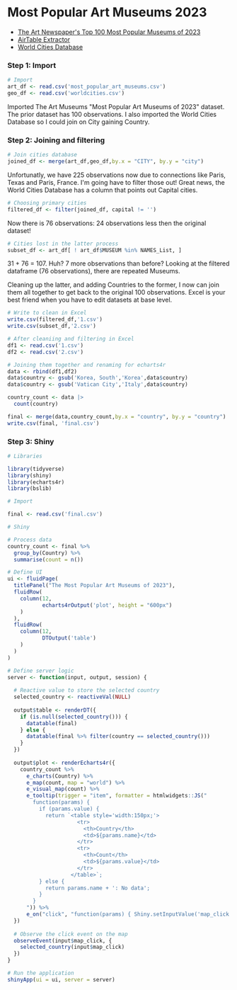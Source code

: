 #  Most Popular Art Museums 2023

* [The Art Newspaper's Top 100 Most Popular Museums of 2023](https://www.theartnewspaper.com/2024/03/26/the-100-most-popular-art-museums-in-the-world-2023)
* [AirTable Extractor](https://chromewebstore.google.com/detail/airtable-extractor-by-tab/jdldgiafancpgcleiodepocjobmmfjif?hl=en)
* [World Cities Database](https://simplemaps.com/data/world-cities)
### Step 1: Import
```r
# Import
art_df <- read.csv('most_popular_art_museums.csv')
geo_df <- read.csv('worldcities.csv')
```

Imported The Art Museums "Most Popular Art Museums of 2023" dataset. The prior dataset has 100 observations.
I also imported the World Cities Database so I could join on City gaining Country.

### Step 2: Joining and filtering

```r
# Join cities database
joined_df <- merge(art_df,geo_df,by.x = "CITY", by.y = "city")
```
Unfortunatly, we have 225 observations now due to connections like Paris, Texas and Paris, France. I'm going have to filter those out! Great news, the World Cities Database has a column that points out Capital cities.

```r
# Choosing primary cities
filtered_df <- filter(joined_df, capital != '')
```
Now there is 76 observations: 24 observations less then the original dataset!

```r
# Cities lost in the latter process
subset_df <- art_df[ ! art_df$MUSEUM %in% NAMES_List, ]
```

31 + 76 = 107.
Huh? 7 more observations than before?
Looking at the filtered dataframe (76 observations), there are repeated Museums.

Cleaning up the latter, and adding Countries to the former, I now can join them all together to get back to the original 100 observations.
Excel is your best friend when you have to edit datasets at base level.

```r
# Write to clean in Excel
write.csv(filtered_df,'1.csv')
write.csv(subset_df,'2.csv')

# After cleaniing and filtering in Excel
df1 <- read.csv('1.csv')
df2 <- read.csv('2.csv')

# Joining them together and renaming for echarts4r
data <- rbind(df1,df2)
data$country <- gsub('Korea, South','Korea',data$country)
data$country <- gsub('Vatican City','Italy',data$country)

country_count <- data |>
  count(country)

final <- merge(data,country_count,by.x = "country", by.y = "country")
write.csv(final, 'final.csv')
```

### Step 3: Shiny

```r
# Libraries

library(tidyverse)
library(shiny)
library(echarts4r)
library(bslib)

# Import

final <- read.csv('final.csv')

# Shiny

# Process data
country_count <- final %>%
  group_by(Country) %>%
  summarise(count = n())

# Define UI
ui <- fluidPage(
  titlePanel("The Most Popular Art Museums of 2023"),
  fluidRow(
    column(12,
           echarts4rOutput('plot', height = "600px")
    )
  ),
  fluidRow(
    column(12,
           DTOutput('table')
    )
  )
)

# Define server logic
server <- function(input, output, session) {
  
  # Reactive value to store the selected country
  selected_country <- reactiveVal(NULL)
  
  output$table <- renderDT({
    if (is.null(selected_country())) {
      datatable(final)
    } else {
      datatable(final %>% filter(country == selected_country()))
    }
  })
  
  output$plot <- renderEcharts4r({
    country_count %>%
      e_charts(Country) %>%
      e_map(count, map = "world") %>%
      e_visual_map(count) %>%
      e_tooltip(trigger = "item", formatter = htmlwidgets::JS("
        function(params) {
          if (params.value) {
            return `<table style='width:150px;'>
                      <tr>
                        <th>Country</th>
                        <td>${params.name}</td>
                      </tr>
                      <tr>
                        <th>Count</th>
                        <td>${params.value}</td>
                      </tr>
                    </table>`;
          } else {
            return params.name + ': No data';
          }
        }
      ")) %>%
      e_on("click", "function(params) { Shiny.setInputValue('map_click', params.name); }")
  })
  
  # Observe the click event on the map
  observeEvent(input$map_click, {
    selected_country(input$map_click)
  })
}

# Run the application 
shinyApp(ui = ui, server = server)

```

